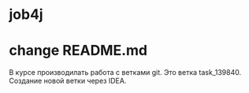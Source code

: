 # job4j
# change README.md

В курсе производилать работа с ветками git.
Это ветка task_139840.
Создание новой ветки через IDEA.
